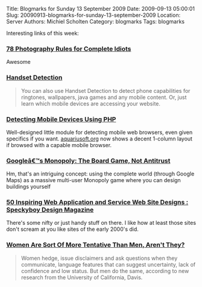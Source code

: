 Title: Blogmarks for Sunday 13 September 2009
Date: 2009-09-13 05:00:01
Slug: 20090913-blogmarks-for-sunday-13-september-2009
Location: Server
Authors: Michiel Scholten
Category: blogmarks
Tags: blogmarks

<p>Interesting links of this week:</p>
<h3><a href="http://gawno.com/2009/05/78-photography-rules/">78 Photography Rules for Complete Idiots</a></h3>
<p>Awesome</p>
<h3><a href="http://www.handsetdetection.com/cms/">Handset Detection</a></h3>
<blockquote><p>You can also use Handset Detection to detect phone capabilities for ringtones, wallpapers, java games and any mobile content. Or, just learn which mobile devices are accessing your website.</p></blockquote>
<h3><a href="http://www.hand-interactive.com/resources/detect-mobile-php.htm">Detecting Mobile Devices Using PHP</a></h3>
<p>Well-designed little module for detecting mobile web browsers, even given specifics if you want. <a href="http://aquariusoft.org/">aquariusoft.org</a> now shows a decent 1-column layout if browsed with a capable mobile browser.</p>
<h3><a href="http://www.techcrunch.com/2009/09/07/googles-monopoly-the-board-game-not-antitrust/">Googleâ€™s Monopoly: The Board Game, Not Antitrust</a></h3>
<p>Hm, that's an intriguing concept: using the complete world (through Google Maps) as a massive multi-user Monopoly game where you can design buildings yourself</p>
<h3><a href="http://speckyboy.com/2009/09/02/50-inspiring-web-application-and-service-web-site-designs/">50 Inspiring Web Application and Service Web Site Designs : Speckyboy Design Magazine</a></h3>
<p>There's some nifty or just handy stuff on there. I like how at least those sites don't scream at you like sites of the early 2000's did.</p>
<h3><a href="http://www.sciencedaily.com/releases/2009/08/090825090749.htm">Women Are Sort Of More Tentative Than Men, Aren't They?</a></h3>
<blockquote><p>Women hedge, issue disclaimers and ask questions when they communicate, language features that can suggest uncertainty, lack of confidence and low status. But men do the same, according to new research from the University of California, Davis.</p></blockquote>
